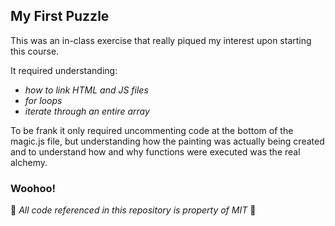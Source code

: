 ## My First Puzzle
This was an in-class exercise that really piqued my interest upon starting this course. 

It required understanding:
- *how to link HTML and JS files*
- *for loops*
- *iterate through an entire array* 

To be frank it only required uncommenting code at the bottom of the magic.js file, but understanding how the painting was actually being created and to understand how and why functions were executed was the real alchemy.

### Woohoo!

:rocket: *All code referenced in this repository is property of MIT* :rocket: